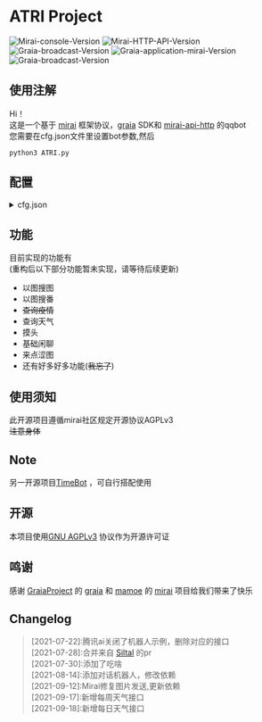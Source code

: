# ATRI Project
![Mirai-console-Version](https://img.shields.io/badge/mirai--console-2.7.1--dev-brightgreen.svg?style=plastic)
![Mirai-HTTP-API-Version](https://img.shields.io/badge/mirai--http--api-1.12.0-brightgreen.svg?style=plastic)
![Graia-broadcast-Version](https://img.shields.io/badge/Graia--broadcast-0.7.0-brightgreen.svg?style=plastic)
![Graia-application-mirai-Version](https://img.shields.io/badge/Graia--application--mirai-0.18.4-brightgreen.svg?style=plastic)
![Graia-broadcast-Version](https://img.shields.io/badge/Graia--broadcast-0.7.0-brightgreen.svg?style=plastic)
## 使用注解
Hi！  
这是一个基于 [mirai](https://github.com/mamoe/mirai) 框架协议，[graia](https://github.com/GraiaProject/Application) SDK和 [mirai-api-http](https://github.com/project-mirai/mirai-api-http) 的qqbot  
您需要在cfg.json文件里设置bot参数,然后  
```shell script
python3 ATRI.py
```

## 配置
<details>
<summary>cfg.json</summary>

> cfg.json:  
>>  botConfig:  
>>>  botName:bot的名称
>>>  nameRouse:默认true，设置为true时可以通过设定的botName交互  
>>>  qq:Bot的qq  
>>>  authKey:Bot的authKey  
>>>   host:Bot的地址  
>>>   ws:默认true，以websocket方式监听  
>>  
>>  event:  
>>>   groupEvent:默认true，设置为true时监听群组消息  
>>>   friendEvent:默认true，设置为true时监听好友消息  
>>>   tempEvent:默认true，设置为true时监听临时消息  
>>  
>>  master:  
>>>  enable:默认false，设置为true时启用master权限  
>>>  qq:int，指定拥有与群主和管理员相同能操作bot的权限的用户，有且只有一个  
>>
>>  blackList:int列表,bot不想理会的对象  
>>  
>>  sticker:  
>>>    enable:默认true，设置为true时bot可以触发回复指定的sticker  
>>>    path:stickers存放位置  
>>  
>>  storage:文件存放位置，默认为storage  
>>  
>>  setu:  
>>>   enable:默认false，指定为true时触发来点涩图事件  
>>>   flash:默认true，指定为true时发送形式为闪照    
>>>   command:str列表，指定触发命令  
>>>   path:涩图的存放位置  
>>
>>  illustrationSearch:  
>>>   enable:默认true，指定为true时开启以图搜图  
>>>   command:str列表，指定触发命令  
>>
>>  animeSearch:  
>>>   enable:默认true，指定为true时开启以图搜番
>>>   command:str列表,指定触发命令
>>   
>>  Akinator:
>>    enable:默认true,指定为true时开启网络天才
>>    command:str列表,指定触发命令
>>
>>  chatBot:  
>>>   enable: 默认true,指定为true时开启对话机器人  
>>>   at:默认true,指定为true时被at触发对话  
>>>   nameRouse:默认true,指定为true时检测到对话中有bot名字触发对话机器人  
>>>   badRequest:请求异常时触发对话  
>>>   quote:默认false,指定true时回复相关对话  
>>>   shield:int数组,不在指定群组触发对话  
>>
>>  weather:默认true,指定为true时可以使用天气功能  
>>  
>>  shieldGroup:  
>>>   enable:默认false，指定为true时Bot屏蔽指定群聊
>>>   list:int列表，屏蔽指定群聊   
>>  
>>  onlyGroup:  
>>>   enable:默认false，指定为true时Bot只监听指定群聊消息  
>>>   list:int列表，监听指定群聊  
>>  
>>  shieldFriend:
>>>   enable:默认false，指定为true时Bot不会监听指定好友消息  
>>>   list:int列表，屏蔽指定好友
</details>

## 功能
目前实现的功能有  
(重构后以下部分功能暂未实现，请等待后续更新)  
- 以图搜图  
- 以图搜番  
- ~~查询疫情~~  
- 查询天气  
- 摸头
- 基础闲聊 
- 来点涩图
- 还有好多好多功能(~~我忘了~~)
## 使用须知  
此开源项目遵循mirai社区规定开源协议AGPLv3  
~~注意身体~~

## Note
另一开源项目[TimeBot](https://github.com/ShiroDoMain/TimeBot) ，可自行搭配使用 

## 开源  
本项目使用[GNU AGPLv3](https://github.com/ShiroDoMain/ATRI-qqbot/blob/master/LICENSE) 协议作为开源许可证  

## 鸣谢
感谢 [GraiaProject](https://github.com/GraiaProject) 的 [graia](https://github.com/GraiaProject/Application) 和 [mamoe](https://github.com/mamoe) 的 [mirai](https://github.com/mamoe/mirai) 项目给我们带来了快乐

## Changelog  
>  \[2021-07-22]:腾讯ai关闭了机器人示例，删除对应的接口  
>  \[2021-07-28]:合并来自 [Siltal](https://github.com/Siltal) 的pr  
>  \[2021-07-30]:添加了吃啥  
>  \[2021-08-14]:添加对话机器人，修改依赖  
>  \[2021-09-12]:Mirai修复图片发送,更新依赖  
>  \[2021-09-17]:新增每周天气接口  
>  \[2021-09-18]:新增每日天气接口  
